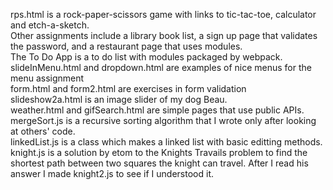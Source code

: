 rps.html is a rock-paper-scissors game with links to tic-tac-toe, calculator and etch-a-sketch.  
Other assignments include a library book list, a sign up page that validates the password, and a restaurant page that uses modules.  
The To Do App is a to do list with modules packaged by webpack.  
slideInMenu.html and dropdown.html are examples of nice menus for the menu assignment  
form.html and form2.html are exercises in form validation  
slideshow2a.html is an image slider of my dog Beau.  
weather.html and gifSearch.html are simple pages that use public APIs.  
mergeSort.js is a recursive sorting algorithm that I wrote only after looking at others' code.  
linkedList.js is a class which makes a linked list with basic editting methods.  
knight.js is a solution by etom to the Knights Travails problem to find the shortest path between two squares the knight can travel.  After I read his answer I made knight2.js to see if I understood it.  

